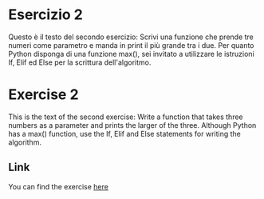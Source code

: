 # Esercizio 2
Questo è il testo del secondo esercizio:
Scrivi una funzione che prende tre numeri come parametro e manda in print il più grande tra i due.
Per quanto Python disponga di una funzione max(), sei invitato a utilizzare le istruzioni If, Elif ed Else 
per la scrittura dell'algoritmo.

# Exercise 2
This is the text of the second exercise:
Write a function that takes three numbers as a parameter and prints the larger of the three.
Although Python has a max() function, use the If, Elif and Else statements
for writing the algorithm.

## Link
You can find the exercise [here](https://www.programmareinpython.it/esercizi-python)
